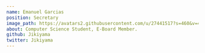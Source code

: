 ```yaml
---
name: Emanuel Garcias
position: Secretary
image_path: https://avatars2.githubusercontent.com/u/27441517?s=460&v=4
about: Computer Science Student, E-Board Member.
github: Jikiyama
twitter: Jikiyama
---
```

